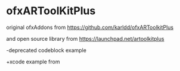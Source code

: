 # ofxARToolKitPlus

original ofxAddons from 
https://github.com/karldd/ofxARToolkitPlus

and open source library from
https://launchpad.net/artoolkitplus

-deprecated codeblock example

+xcode example from 

